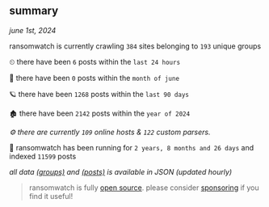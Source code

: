 
## summary
_june 1st, 2024_

ransomwatch is currently crawling `384` sites belonging to `193` unique groups

⏲ there have been `6` posts within the `last 24 hours`

🦈 there have been `0` posts within the `month of june`

🪐 there have been `1268` posts within the `last 90 days`

🏚 there have been `2142` posts within the `year of 2024`

_⚙️ there are currently `109` online hosts & `122` custom parsers._

🦕 ransomwatch has been running for `2 years, 8 months and 26 days` and indexed `11599` posts

_all data  [(groups)](http://ransomwhat.telemetry.ltd/groups) and [(posts)](http://ransomwhat.telemetry.ltd/posts) is available in JSON (updated hourly)_

> ransomwatch is fully [open source](https://github.com/joshhighet/ransomwatch#ransomwatch--). please consider [sponsoring](https://github.com/sponsors/joshhighet) if you find it useful!
